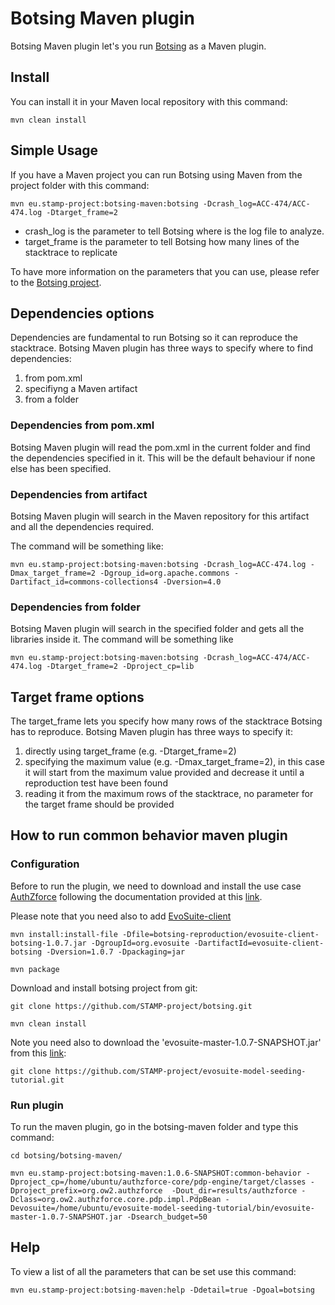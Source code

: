 # Botsing Maven plugin

Botsing Maven plugin let's you run [Botsing](https://github.com/STAMP-project/botsing) as a Maven plugin.

## Install

You can install it in your Maven local repository with this command:

```
mvn clean install
```

## Simple Usage

If you have a Maven project you can run Botsing using Maven from the project folder with this command:

```
mvn eu.stamp-project:botsing-maven:botsing -Dcrash_log=ACC-474/ACC-474.log -Dtarget_frame=2
```

* crash_log is the parameter to tell Botsing where is the log file to analyze.
* target_frame is the parameter to tell Botsing how many lines of the stacktrace to replicate

To have more information on the parameters that you can use, please refer to the [Botsing project](https://github.com/STAMP-project/botsing).

## Dependencies options

Dependencies are fundamental to run Botsing so it can reproduce the stacktrace. Botsing Maven plugin has three ways to specify where to find dependencies:

1. from pom.xml
1. specifiyng a Maven artifact
1. from a folder

### Dependencies from pom.xml

Botsing Maven plugin will read the pom.xml in the current folder and find the dependencies specified in it. This will be the default behaviour if none else has been specified.

### Dependencies from artifact

Botsing Maven plugin will search in the Maven repository for this artifact and all the dependencies required.

The command will be something like: 

```
mvn eu.stamp-project:botsing-maven:botsing -Dcrash_log=ACC-474.log -Dmax_target_frame=2 -Dgroup_id=org.apache.commons -Dartifact_id=commons-collections4 -Dversion=4.0
```

### Dependencies from folder

Botsing Maven plugin will search in the specified folder and gets all the libraries inside it. The command will be something like 

```
mvn eu.stamp-project:botsing-maven:botsing -Dcrash_log=ACC-474/ACC-474.log -Dtarget_frame=2 -Dproject_cp=lib
```

## Target frame options

The target_frame lets you specify how many rows of the stacktrace Botsing has to reproduce. Botsing Maven plugin has three ways to specify it:

1. directly using target_frame (e.g. -Dtarget_frame=2)
1. specifying the maximum value (e.g. -Dmax_target_frame=2), in this case it will start from the maximum value provided and decrease it until a reproduction test have been found
1. reading it from the maximum rows of the stacktrace, no parameter for the target frame should be provided

## How to run common behavior maven plugin

### Configuration

Before to run the plugin, we need to download and install the use case [AuthZforce](https://authzforce.ow2.org/) following the documentation provided at this [link](https://github.com/STAMP-project/evosuite-model-seeding-tutorial).

Please note that you need also to add [EvoSuite-client](https://github.com/STAMP-project/botsing/tree/maven-common-behavior-integration#building-botsing) 

```
mvn install:install-file -Dfile=botsing-reproduction/evosuite-client-botsing-1.0.7.jar -DgroupId=org.evosuite -DartifactId=evosuite-client-botsing -Dversion=1.0.7 -Dpackaging=jar

mvn package
```

Download and install botsing project from git:

```
git clone https://github.com/STAMP-project/botsing.git

mvn clean install
```

Note you need also to download the 'evosuite-master-1.0.7-SNAPSHOT.jar' from this [link](https://github.com/STAMP-project/evosuite-model-seeding-tutorial.git):

```
git clone https://github.com/STAMP-project/evosuite-model-seeding-tutorial.git
```

### Run plugin

To run the maven plugin, go in the botsing-maven folder and type this command:

```
cd botsing/botsing-maven/

mvn eu.stamp-project:botsing-maven:1.0.6-SNAPSHOT:common-behavior -Dproject_cp=/home/ubuntu/authzforce-core/pdp-engine/target/classes -Dproject_prefix=org.ow2.authzforce  -Dout_dir=results/authzforce -Dclass=org.ow2.authzforce.core.pdp.impl.PdpBean -Devosuite=/home/ubuntu/evosuite-model-seeding-tutorial/bin/evosuite-master-1.0.7-SNAPSHOT.jar -Dsearch_budget=50
```


## Help

To view a list of all the parameters that can be set use this command:

```
mvn eu.stamp-project:botsing-maven:help -Ddetail=true -Dgoal=botsing
```